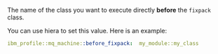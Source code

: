 The name of the class you want to execute directly **before** the `fixpack` class.

You can use hiera to set this value. Here is an example:

```yaml
ibm_profile::mq_machine::before_fixpack:  my_module::my_class
```
